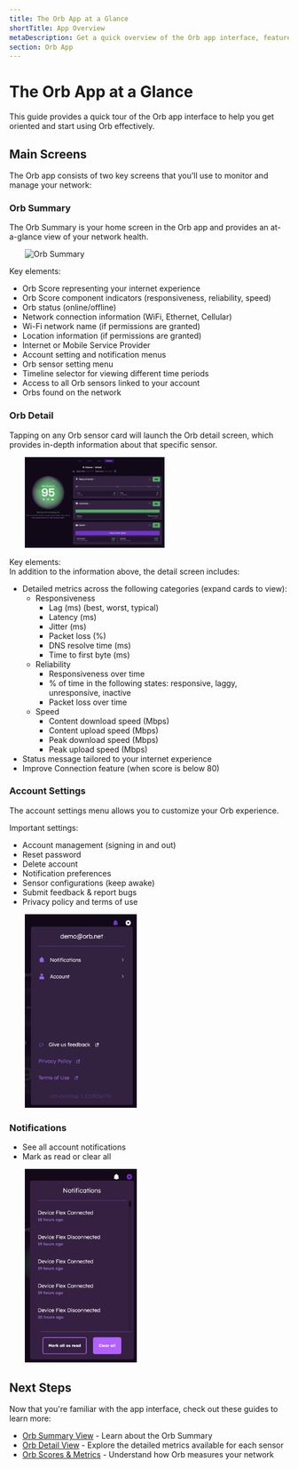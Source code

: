 ```yaml
---
title: The Orb App at a Glance
shortTitle: App Overview
metaDescription: Get a quick overview of the Orb app interface, features, and navigation to help you get started.
section: Orb App
---
```


# The Orb App at a Glance

This guide provides a quick tour of the Orb app interface to help you get oriented and start using Orb effectively.

## Main Screens

The Orb app consists of two key screens that you'll use to monitor and manage your network:

### Orb Summary

The Orb Summary is your home screen in the Orb app and provides an at-a-glance view of your network health.

<img src="../../images/orb-app/orb-summary-signed-in.png" alt="Orb Summary" width=50% style="margin-left: 2em;">

Key elements:

- Orb Score representing your internet experience
- Orb Score component indicators (responsiveness, reliability, speed)
- Orb status (online/offline)
- Network connection information (WiFi, Ethernet, Cellular)
- Wi-Fi network name (if permissions are granted)
- Location information (if permissions are granted)
- Internet or Mobile Service Provider
- Account setting and notification menus
- Orb sensor setting menu
- Timeline selector for viewing different time periods
- Access to all Orb sensors linked to your account
- Orbs found on the network

### Orb Detail

Tapping on any Orb sensor card will launch the Orb detail screen, which provides in-depth information about that specific sensor.

<img src="../../images/orb-app/orb-detail-v2.png" alt="Orb Detail" width=50% style="margin-left: 2em;">

Key elements: <br>
In addition to the information above, the detail screen includes:

- Detailed metrics across the following categories (expand cards to view):
  - Responsiveness
    - Lag (ms) (best, worst, typical)
    - Latency (ms)
    - Jitter (ms)
    - Packet loss (%)
    - DNS resolve time (ms)
    - Time to first byte (ms)
  - Reliability
    - Responsiveness over time
    - % of time in the following states: responsive, laggy, unresponsive, inactive
    - Packet loss over time
  - Speed
    - Content download speed (Mbps)
    - Content upload speed (Mbps)
    - Peak download speed (Mbps)
    - Peak upload speed (Mbps)
- Status message tailored to your internet experience
- Improve Connection feature (when score is below 80)

### Account Settings

The account settings menu allows you to customize your Orb experience.

Important settings:

- Account management (signing in and out)
- Reset password
- Delete account
- Notification preferences
- Sensor configurations (keep awake)
- Submit feedback & report bugs
- Privacy policy and terms of use

<img src="../../images/orb-app/orb-account-menu-v2.png" alt="Orb Account Menu" width=40% style="margin-left: 2em;">

### Notifications

- See all account notifications
- Mark as read or clear all

<img src="../../images/orb-app/notifications.png" alt="Notifications" width=40% style="margin-left: 2em;">

## Next Steps

Now that you're familiar with the app interface, check out these guides to learn more:

- [Orb Summary View](/docs/orb-app/orb-summary-view.md) - Learn about the Orb Summary
- [Orb Detail View](/docs/orb-app/orb-detail-view.md) - Explore the detailed metrics available for each sensor
- [Orb Scores & Metrics](/docs/orb-app/orb-scores-metrics.md) - Understand how Orb measures your network
